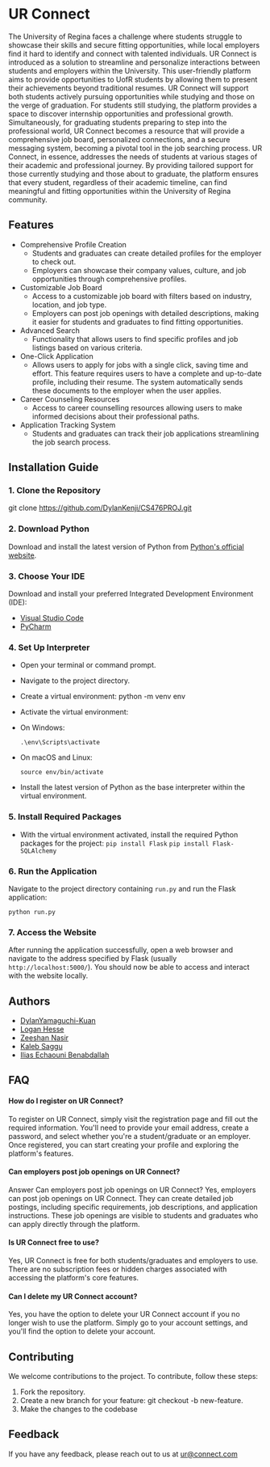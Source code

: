 
# UR Connect
The University of Regina faces a challenge where students struggle to showcase their skills and secure fitting opportunities, while local employers find it hard to identify and connect with talented individuals. UR Connect is introduced as a solution to streamline and personalize interactions between students and employers within the University. This user-friendly platform aims to provide opportunities to UofR students by allowing them to present their achievements beyond traditional resumes. UR Connect will support both students actively pursuing opportunities while studying and those on the verge of graduation. For students still studying, the platform provides a space to discover internship opportunities and professional growth. Simultaneously, for graduating students preparing to step into the professional world, UR Connect becomes a resource that will provide a comprehensive job board, personalized connections, and a secure messaging system, becoming a pivotal tool in the job searching process. UR Connect, in essence, addresses the needs of students at various stages of their academic and professional journey. By providing tailored support for those currently studying and those about to graduate, the platform ensures that every student, regardless of their academic timeline, can find meaningful and fitting opportunities within the University of Regina community.

## Features
- Comprehensive Profile Creation
    - Students and graduates can create detailed profiles for the employer to check out.
    - Employers can showcase their company values, culture, and job opportunities through comprehensive profiles.
- Customizable Job Board
    - Access to a customizable job board with filters based on industry, location, and job type.
    - Employers can post job openings with detailed descriptions, making it easier for students and graduates to find fitting opportunities.
- Advanced Search 
    - Functionality that allows users to find specific profiles and job listings based on various criteria.
- One-Click Application
    - Allows users to apply for jobs with a single click, saving time and effort. This feature requires users to have a complete and up-to-date profile, including their resume. The system automatically sends these documents to the employer when the user applies.
- Career Counseling Resources 
    - Access to career counselling resources allowing users to make informed decisions about their professional paths.
- Application Tracking System 
    - Students and graduates can track their job applications streamlining the job search process.
 

## Installation Guide

### 1. Clone the Repository
git clone https://github.com/DylanKenji/CS476PROJ.git


### 2. Download Python
Download and install the latest version of Python from [Python's official website](https://www.python.org/downloads/).

### 3. Choose Your IDE
Download and install your preferred Integrated Development Environment (IDE):
- [Visual Studio Code](https://code.visualstudio.com/)
- [PyCharm](https://www.jetbrains.com/pycharm/download/)

### 4. Set Up Interpreter
- Open your terminal or command prompt.
- Navigate to the project directory.
- Create a virtual environment:
python -m venv env

- Activate the virtual environment:
- On Windows:
  ```
  .\env\Scripts\activate
  ```
- On macOS and Linux:
  ```
  source env/bin/activate
  ```
- Install the latest version of Python as the base interpreter within the virtual environment.

### 5. Install Required Packages
- With the virtual environment activated, install the required Python packages for the project:
      ```
      pip install Flask
      ```
      ```
      pip install Flask-SQLAlchemy
      ```

### 6. Run the Application
Navigate to the project directory containing `run.py` and run the Flask application:
  ```
 python run.py
  ```

### 7. Access the Website
After running the application successfully, open a web browser and navigate to the address specified by Flask (usually `http://localhost:5000/`).
You should now be able to access and interact with the website locally.


## Authors

- [DylanYamaguchi-Kuan](https://github.com/DylanKenji)
- [Logan Hesse](https://github.com/lhesse0)
- [Zeeshan Nasir](https://github.com/nzer00)
- [Kaleb Saggu](https://github.com/KalebSaggu)
- [Ilias Echaouni Benabdallah](https://github.com/Slickdawg)


## FAQ

#### How do I register on UR Connect?

To register on UR Connect, simply visit the registration page and fill out the required information. You'll need to provide your email address, create a password, and select whether you're a student/graduate or an employer. Once registered, you can start creating your profile and exploring the platform's features.

#### Can employers post job openings on UR Connect?

Answer Can employers post job openings on UR Connect?
Yes, employers can post job openings on UR Connect. They can create detailed job postings, including specific requirements, job descriptions, and application instructions. These job openings are visible to students and graduates who can apply directly through the platform.



#### Is UR Connect free to use?
Yes, UR Connect is free for both students/graduates and employers to use. There are no subscription fees or hidden charges associated with accessing the platform's core features.

#### Can I delete my UR Connect account?
Yes, you have the option to delete your UR Connect account if you no longer wish to use the platform. Simply go to your account settings, and you'll find the option to delete your account.


## Contributing
We welcome contributions to the project. To contribute, follow these steps:

1. Fork the repository.
2. Create a new branch for your feature: git checkout -b new-feature.
3. Make the changes to the codebase

## Feedback

If you have any feedback, please reach out to us at ur@connect.com


